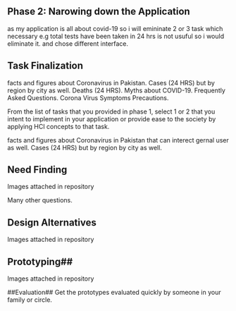 ## Phase 2: Narowing down the Application ##
as my application is all about covid-19 so i will emininate 2 or 3 task which necessary e.g total tests have been taken in 24 hrs is not usuful so i would eliminate it. and chose different interface.

## Task Finalization ##

facts and figures about Coronavirus in Pakistan.
Cases (24 HRS) but by region by city as well.
Deaths (24 HRS).
Myths about COVID-19.
Frequently Asked Questions.
Corona Virus Symptoms
Precautions.

From the list of tasks that you provided in phase 1, select 1 or 2 that you intent to implement in your application or provide ease to the society by applying HCI concepts to that task. 


facts and figures about Coronavirus in Pakistan that can interect gernal user as well.
Cases (24 HRS) but by region by city as well.

## Need Finding ##

Images attached in repository


Many other questions. 

## Design Alternatives ##

Images attached in repository

## Prototyping##
Images attached in repository


##Evaluation##
Get the prototypes evaluated quickly by someone in your family or circle.  
